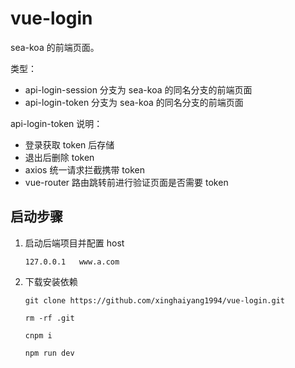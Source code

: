 # vue-login
sea-koa 的前端页面。  

类型：
* api-login-session 分支为 sea-koa 的同名分支的前端页面
* api-login-token 分支为 sea-koa 的同名分支的前端页面

api-login-token 说明：
* 登录获取 token 后存储
* 退出后删除 token 
* axios 统一请求拦截携带 token
* vue-router 路由跳转前进行验证页面是否需要 token

## 启动步骤
1. 启动后端项目并配置 host
    ```
    127.0.0.1   www.a.com
    ```
2. 下载安装依赖
    ```
    git clone https://github.com/xinghaiyang1994/vue-login.git

    rm -rf .git
    
    cnpm i 

    npm run dev
    ```